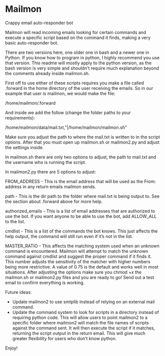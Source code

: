 # Mailmon
Crappy email auto-responder bot

Mailmon will read incoming emails looking for certain commands and execute a specific script based on the command it finds, making a very basic auto-responder bot.


There are two versions here, one older one in bash and a newer one in Python. If you know how to program in python, I highly recommend you use that version. This readme will mostly apply to the python version, as the bash version is very simple and shouldn't require much explanation beyond the comments already inside mailmon.sh.


First off to use either of these scripts requires you make a file called .forward in the home directory of the user receiving the emails. So in our example that user is mailmon, we would make the file:

/home/mailmon/.forward

And inside we add the follow (change the folder paths to your requirements):

/home/mailmon/data/mail.txt,"|/home/mailmon/mailmon.sh"

Make sure you adjust the path to where the mail.txt is written to in the script options. After that you must open up mailmon.sh or mailmon2.py and adjust the settings inside.

In mailmon.sh there are only two options to adjust, the path to mail.txt and the username who is running the script.

In mailmon2.py there are 5 options to adjust:

FROM_ADDRESS - This is the email address that will be used as the From: address in any return emails mailmon sends.

path - This is the dir path to the folder where mail.txt is being output to. See the section about .forward above for more help.

authorized_emails - This is a list of email addresses that are authorized to use the bot. If you want anyone to be able to use the bot, add ALLOW_ALL to the list.

cmdlist - This is a list of the commands the bot knows. This just affects the help output, the command will still run even if it’s not in the list.

MASTER_RATIO - This affects the matching system used when an unknown command is encountered. Mailmon will attempt to match the unknown command against cmdlist and suggest the proper command if it finds it. This number adjusts the sensitivity of the matcher with higher numbers being more restrictive. A value of 0.75 is the default and works well in most situations.
After adjusting the options make sure you chmod +x the mailmon.sh or mailmon2.py files and you are ready to go! Send out a test email to confirm everything is working.


Future ideas:
*	Update mailmon2 to use smtplib instead of relying on an external mail command.
*	Update the command system to look for scripts in a directory instead of requiring python code. This will allow users to point mailmon2 to a specific folder where mailmon2 will match the file names of scripts against the command sent. It will then execute the script if it matches, returning the script output in the return email. This will give much greater flexibility for users who don't know python.


Enjoy!
